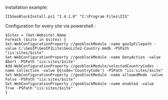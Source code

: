 Installation example:

    IISGeoBlockInstall.ps1 "2.4.1.0" "C:\Program Files\IIS"

Configuration for every site via powershell :

    $Sites = (Get-Website).Name
    Foreach ($site in $sites) {
    Set-WebConfigurationProperty //geoblockModule -name geoIpFilepath -value C:\GeoIP\GeoIP2Lite\GeoLite2-Country.mmdb -PSPath "iis:sites/$site"
    Set-WebConfigurationProperty //geoblockModule -name DenyAction -value Abort -PSPath "iis:sites/$site"
    Add-WebConfigurationProperty //geoblockModule/selectedCountryCodes -name collection -value @{code='CountryCode'} -PSPath "iis:sites/$site"
    Set-WebConfigurationProperty //geoblockModule -name allowedMode -value False -PSPath "iis:sites/$site"
    Set-WebConfigurationProperty //geoblockModule -name enabled -value True -PSPath "iis:sites/$site"
    }

